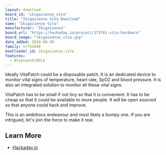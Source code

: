 ```yaml
---
layout: download
board_id: "ikigaisense_vita"
title: "Ikigaisense Vita Download"
name: "Ikigaisense Vita"
manufacturer: "Ikigaisense"
board_url: "https://hackaday.io/project/173761-vita-hardware"
board_image: "ikigaisense_vita.jpg"
date_added: 2020-08-30
family: nrf52840
bootloader_id: ikigaisense_vita
features:
  - Bluetooth/BTLE
---
```


Ideally VitaPatch could be a disposable patch. It is an dedicated device to monitor vital signs of temperature, heart rate, SpO2 and blood pressure. It is also an integrated solution to monitor all these vital signs.

VitaPatch has to be small if not tiny so that it is convenient. It has to be cheap so that it could be available to more people. It will be open sourced so that anyone could hack and improve.

This is an ambitious endeavour and most likely a bumpy one. If you are intrigued, let's join the force to make it real.

## Learn More
* [Hackaday.io](https://hackaday.io/project/173761-vita-hardware)
